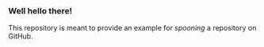### Well hello there!

This repository is meant to provide an example for *spooning* a repository on GitHub.


